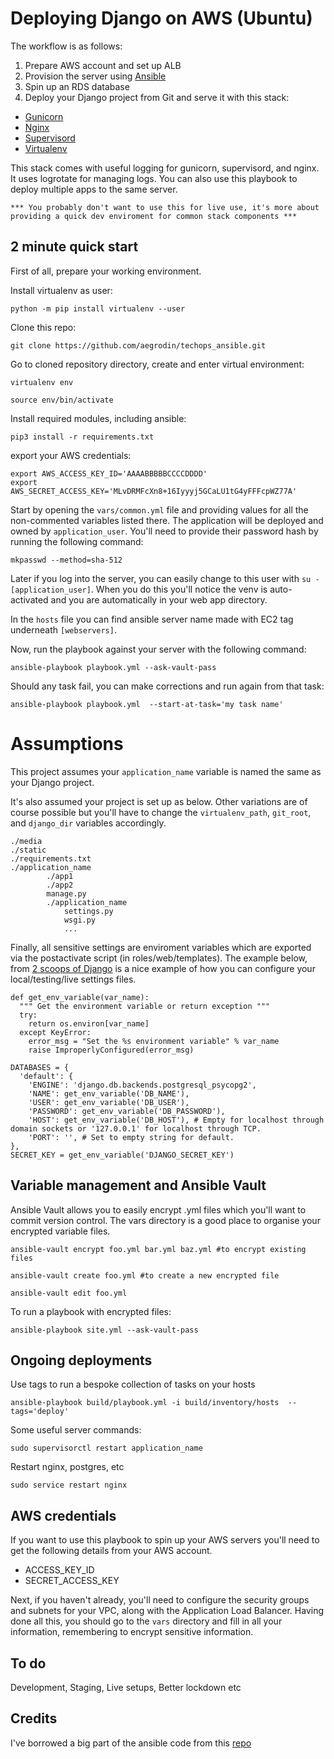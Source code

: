 Deploying Django on AWS (Ubuntu)
======

The workflow is as follows:

1. Prepare AWS account and set up ALB
2. Provision the server using [Ansible](http://www.ansible.com/home)
3. Spin up an RDS database
4. Deploy your Django project from Git and serve it with this stack:
  * [Gunicorn](http://gunicorn.org/)
  * [Nginx](http://nginx.org/)
  * [Supervisord](http://supervisord.org/)
  * [Virtualenv](http://virtualenv.readthedocs.org/en/latest/)

This stack comes with useful logging for gunicorn, supervisord, and nginx.  It uses logrotate for managing logs.  You can also use this playbook to deploy multiple apps to the same server.

`*** You probably don't want to use this for live use, it's more about providing a quick dev enviroment for common stack components ***`


## 2 minute quick start

First of all, prepare your working environment.

Install virtualenv as user:

`python -m pip install virtualenv --user`

Clone this repo:

`git clone https://github.com/aegrodin/techops_ansible.git`

Go to cloned repository directory, create and enter virtual environment:

`virtualenv env`

`source env/bin/activate`

Install required modules, including ansible:

`pip3 install -r requirements.txt`

export your AWS credentials:

```
export AWS_ACCESS_KEY_ID='AAAABBBBBCCCCDDDD'
export AWS_SECRET_ACCESS_KEY='MLvDRMFcXn8+16Iyyyj5GCaLU1tG4yFFFcpWZ77A'

```
Start by opening the `vars/common.yml` file and providing values for all the non-commented variables listed there.  The application will be deployed and owned by `application_user`.  You'll need to provide their password hash by running the following command:

`mkpasswd --method=sha-512`

Later if you log into the server, you can easily change to this user with `su - [application_user]`.  When you do this you'll notice the venv is auto-activated and you are automatically in your web app directory.

In the `hosts` file you can find ansible server name made with EC2 tag underneath `[webservers]`.

Now, run the playbook against your server with the following command:

`ansible-playbook playbook.yml --ask-vault-pass`

Should any task fail, you can make corrections and run again from that task:

`ansible-playbook playbook.yml  --start-at-task='my task name'`


# Assumptions

This project assumes your `application_name` variable is named the same as your Django project.

It's also assumed your project is set up as below.  Other variations are of course possible but you'll have to change the `virtualenv_path`, `git_root`, and `django_dir` variables accordingly.

```
./media
./static
./requirements.txt
./application_name
		./app1
		./app2
		manage.py
		./application_name
			settings.py
			wsgi.py
			...
```

Finally, all sensitive settings are enviroment variables which are exported via the postactivate script (in roles/web/templates).  The example below, from [2 scoops of Django](http://twoscoopspress.org/products/two-scoops-of-django-1-6) is a nice example of how you can configure your local/testing/live settings files.

```
def get_env_variable(var_name):
  """ Get the environment variable or return exception """
  try:
    return os.environ[var_name]
  except KeyError:
    error_msg = "Set the %s environment variable" % var_name
    raise ImproperlyConfigured(error_msg)

DATABASES = {
  'default': {
    'ENGINE': 'django.db.backends.postgresql_psycopg2',
    'NAME': get_env_variable('DB_NAME'),
    'USER': get_env_variable('DB_USER'),
    'PASSWORD': get_env_variable('DB_PASSWORD'),
    'HOST': get_env_variable('DB_HOST'), # Empty for localhost through domain sockets or '127.0.0.1' for localhost through TCP.
    'PORT': '', # Set to empty string for default.
},
SECRET_KEY = get_env_variable('DJANGO_SECRET_KEY')
```

## Variable management and Ansible Vault

Ansible Vault allows you to easily encrypt .yml files which you'll want to commit version control.  The vars directory is a good place to organise your encrypted variable files.

`ansible-vault encrypt foo.yml bar.yml baz.yml #to encrypt existing files`

`ansible-vault create foo.yml #to create a new encrypted file`

`ansible-vault edit foo.yml`

To run a playbook with encrypted files:

`ansible-playbook site.yml --ask-vault-pass`


## Ongoing deployments

Use tags to run a bespoke collection of tasks on your hosts

`ansible-playbook build/playbook.yml -i build/inventory/hosts  --tags='deploy'`

Some useful server commands:

`sudo supervisorctl restart application_name`

Restart nginx, postgres, etc

`sudo service restart nginx`


## AWS credentials

If you want to use this playbook to spin up your AWS servers you'll need to get the following details from your AWS account.

  * ACCESS_KEY_ID
  * SECRET_ACCESS_KEY

Next, if you haven't already, you'll need to configure the security groups and subnets for your VPC, along with the Application Load Balancer.  Having done all this, you should go to the `vars` directory and fill in all your information, remembering to encrypt sensitive information.


## To do
Development, Staging, Live setups, Better lockdown etc


## Credits
I've borrowed a big part of the ansible code from this [repo](https://github.com/bee-keeper/aws-ansible-django-deployment)

